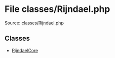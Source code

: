 File classes/Rijndael.php
=========

Source: [classes/Rijndael.php](https://github.com/PrestaShop/PrestaShop/blob/1.6.0.2/classes/Rijndael.php)


Classes
-------

* [RijndaelCore](class.RijndaelCore.md)

